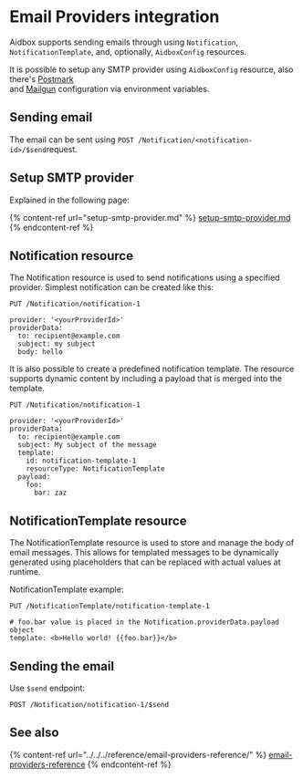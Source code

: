 # Email Providers integration

Aidbox supports sending emails through using `Notification`, `NotificationTemplate`, and, optionally, `AidboxConfig` resources.

It is possible to setup any SMTP provider using `AidboxConfig` resource, also there's [Postmark](../../../tutorials/integration-toolkit-tutorials/postmark-integration-tutorial.md)\
and [Mailgun](../../../tutorials/integration-toolkit-tutorials/postmark-integration-tutorial.md) configuration via environment variables.

## Sending email

The email can be sent using `POST /Notification/<notification-id>/$send`request.

## Setup SMTP provider

Explained in the following page:

{% content-ref url="setup-smtp-provider.md" %}
[setup-smtp-provider.md](setup-smtp-provider.md)
{% endcontent-ref %}

## Notification resource

The Notification resource is used to send notifications using a specified provider. Simplest notification can be created like this:

```
PUT /Notification/notification-1

provider: '<yourProviderId>'
providerData:
  to: recipient@example.com
  subject: my subject
  body: hello
```

It is also possible to create a predefined notification template. The resource supports dynamic content by including a payload that is merged into the template.

```
PUT /Notification/notification-1

provider: '<yourProviderId>'
providerData:
  to: recipient@example.com
  subject: My subject of the message
  template:
    id: notification-template-1
    resourceType: NotificationTemplate
  payload:
    foo:
      bar: zaz
```

## NotificationTemplate resource

The NotificationTemplate resource is used to store and manage the body of email messages. This allows for templated messages to be dynamically generated using placeholders that can be replaced with actual values at runtime.

NotificationTemplate example:

```
PUT /NotificationTemplate/notification-template-1

# foo.bar value is placed in the Notification.providerData.payload object
template: <b>Hello world! {{foo.bar}}</b>
```

## Sending the email

Use `$send` endpoint:

```
POST /Notification/notification-1/$send
```

## See also

{% content-ref url="../../../reference/email-providers-reference/" %}
[email-providers-reference](../../../reference/email-providers-reference/)
{% endcontent-ref %}
